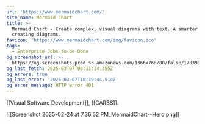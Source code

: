 ```yaml
---
url: 'https://www.mermaidchart.com/'
site_name: Mermaid Chart
title: >-
  Mermaid Chart - Create complex, visual diagrams with text. A smarter way of
  creating diagrams.
favicon: 'https://www.mermaidchart.com/img/favicon.ico'
tags:
  - Enterprise-Jobs-to-be-Done
og_screenshot_url: >-
  https://og-screenshots-prod.s3.amazonaws.com/1366x768/80/false/1783984c991045b11ebcece0f423b559f7644489fa8a99052ad8cda44fedd82e.jpeg
og_last_fetch: 2025-03-07T06:11:14.355Z
og_errors: true
og_last_error: '2025-03-07T10:19:44.514Z'
og_error_message: HTTP error 401
---
```

[[Visual Software Development]], [[CARBS]].

![[Screenshot 2025-02-24 at 7.36.52 PM_MermaidChart--Hero.png]]

